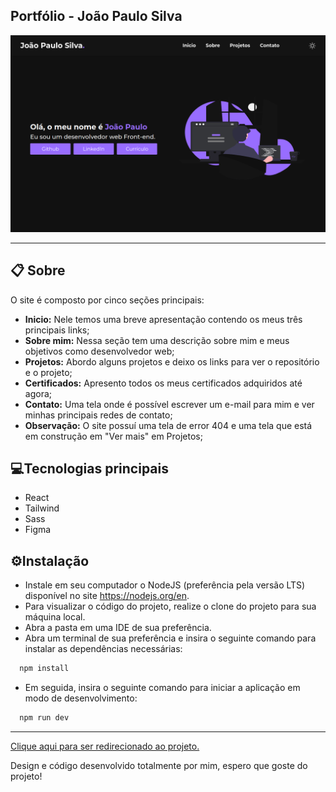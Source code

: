 ## Portfólio - João Paulo Silva

<a href="https://portfolio-jps.vercel.app/"><img src="/public/ImagemDoProjeto.png" alt="Imagem do inicio do projeto"></a>

<hr/>

## 📋 Sobre

O site é composto por cinco seções principais:

- **Inicio:** Nele temos uma breve apresentação contendo os meus três principais links;
- **Sobre mim:** Nessa seção tem uma descrição sobre mim e meus objetivos como desenvolvedor web;
- **Projetos:** Abordo alguns projetos e deixo os links para ver o repositório e o projeto;
- **Certificados:** Apresento todos os meus certificados adquiridos até agora;
- **Contato:** Uma tela onde é possível escrever um e-mail para mim e ver minhas principais redes de contato;
- **Observação:** O site possuí uma tela de error 404 e uma tela que está em construção em "Ver mais" em Projetos;


## 💻Tecnologias principais

- React
- Tailwind
- Sass
- Figma


## ⚙Instalação

- Instale em seu computador o NodeJS (preferência pela versão LTS) disponível no site https://nodejs.org/en.
- Para visualizar o código do projeto, realize o clone do projeto para sua máquina local.
- Abra a pasta em uma IDE de sua preferência.
- Abra um terminal de sua preferência e insira o seguinte comando para instalar as dependências necessárias:
```bash
  npm install
```
- Em seguida, insira o seguinte comando para iniciar a aplicação em modo de desenvolvimento:
```bash
  npm run dev
```

<hr/>

<a href="https://portfolio-jps.vercel.app/">Clique aqui para ser redirecionado ao projeto.</a>

Design e código desenvolvido totalmente por mim, espero que goste do projeto!
